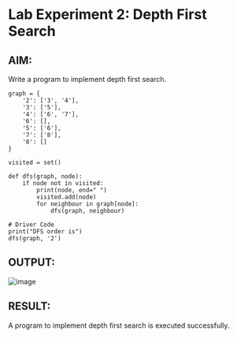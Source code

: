 # Lab Experiment 2: Depth First Search
## AIM:
Write a program to implement depth first search. 
```
graph = {
    '2': ['3', '4'],
    '3': ['5'],
    '4': ['6', '7'],
    '6': [],
    '5': ['6'],
    '7': ['8'],
    '8': []
}

visited = set()  

def dfs(graph, node):  
    if node not in visited:
        print(node, end=" ")
        visited.add(node)
        for neighbour in graph[node]:
            dfs(graph, neighbour)

# Driver Code
print("DFS order is")
dfs(graph, '2')
```
## OUTPUT:
![image](https://github.com/HibaRajarajeswari/DEPTH-FIRST-SEARCH/assets/129970809/0983b8aa-da4b-47e5-aa36-b7c01137d723)
## RESULT:
 A program to implement depth first search is executed successfully.
